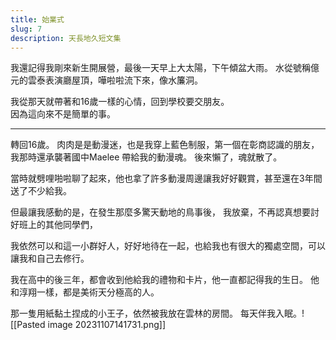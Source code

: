 ```yaml
---
title: 始業式
slug: 7
description: 天長地久短文集
---
```


我還記得我剛來新生開展營，最後一天早上大太陽，下午傾盆大雨。
水從號稱億元的雲泰表演廳屋頂，嘩啦啦流下來，像水簾洞。

我從那天就帶著和16歲一樣的心情，回到學校要交朋友。  
因為這向來不是簡單的事。

-----------------
轉回16歲。
肉肉是是動漫迷，也是我穿上藍色制服，第一個在彰商認識的朋友，
我那時還承襲著國中Maelee 帶給我的動漫魂。
後來懶了，魂就散了。

當時就劈哩啪啦聊了起來，他也拿了許多動漫周邊讓我好好觀賞，甚至還在3年間送了不少給我。

但最讓我感動的是，在發生那麼多驚天動地的鳥事後，
我放棄，不再認真想要討好班上的其他同學們，

我依然可以和這一小群好人，好好地待在一起，也給我也有很大的獨處空間，可以讓我和自己去修行。

我在高中的後三年，都會收到他給我的禮物和卡片，他一直都記得我的生日。
他和淳翔一樣，都是美術天分極高的人。

那一隻用紙黏土捏成的小王子，依然被我放在雲林的房間。
每天伴我入眠。![[Pasted image 20231107141731.png]]